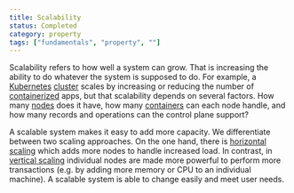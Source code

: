 ```yaml
---
title: Scalability
status: Completed
category: property
tags: ["fundamentals", "property", ""]
---
```


Scalability refers to how well a system can grow. 
That is increasing the ability to do whatever the system is supposed to do. 
For example, a [Kubernetes](/kubernetes/) [cluster](/cluster/) scales by 
increasing or reducing the number of [containerized](/containerization/) apps, 
but that scalability depends on several factors. 
How many [nodes](/nodes/) does it have, how many [containers](/container/) can each node handle, 
and how many records and operations can the control plane support?

A scalable system makes it easy to add more capacity. 
We differentiate between two scaling approaches. 
On the one hand, there is [horizontal scaling](/horizontal-scaling/) which adds more nodes to handle increased load. 
In contrast, in [vertical scaling](/vertical-scaling/) individual nodes are made more powerful to perform more transactions 
(e.g. by adding more memory or CPU to an individual machine). 
A scalable system is able to change easily and meet user needs.

